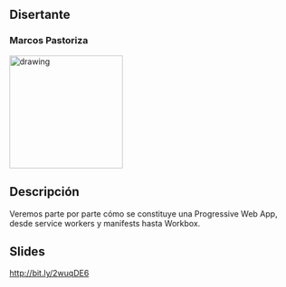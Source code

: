 ## Disertante

### Marcos Pastoriza

<img src="https://raw.githubusercontent.com/WebConfTech/website-2019/master/src/assets/images/speakers/marcos-pastoriza.jpg" alt="drawing" width="200"/>

## Descripción

Veremos parte por parte cómo se constituye una Progressive Web App, desde service workers y manifests hasta Workbox.

## Slides

http://bit.ly/2wuqDE6
